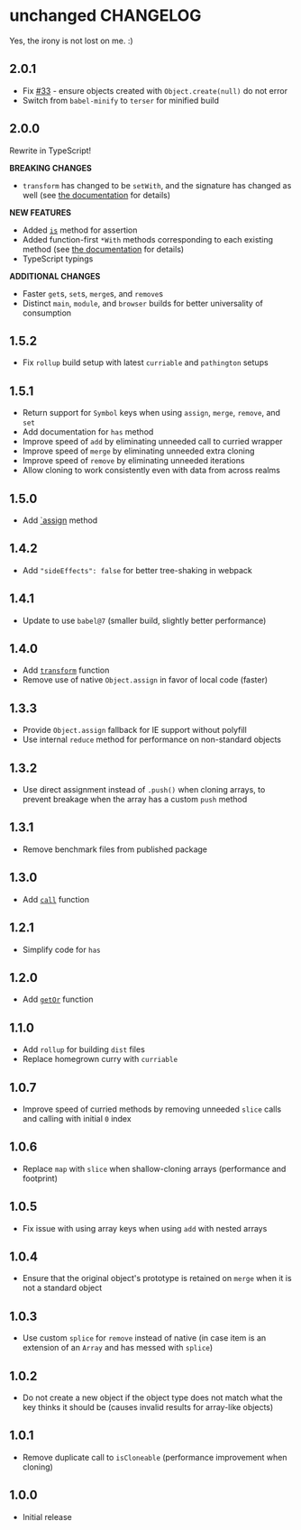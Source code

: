 # unchanged CHANGELOG

Yes, the irony is not lost on me. :)

## 2.0.1

- Fix [#33](https://github.com/planttheidea/unchanged/issues/33) - ensure objects created with `Object.create(null)` do not error
- Switch from `babel-minify` to `terser` for minified build

## 2.0.0

Rewrite in TypeScript!

**BREAKING CHANGES**

- `transform` has changed to be `setWith`, and the signature has changed as well (see [the documentation](README.md#setWith) for details)

**NEW FEATURES**

- Added [`is`](README.md#is) method for assertion
- Added function-first `*With` methods corresponding to each existing method (see [the documentation](README.md#transform-methods) for details)
- TypeScript typings

**ADDITIONAL CHANGES**

- Faster `get`s, `set`s, `merge`s, and `remove`s
- Distinct `main`, `module`, and `browser` builds for better universality of consumption

## 1.5.2

- Fix `rollup` build setup with latest `curriable` and `pathington` setups

## 1.5.1

- Return support for `Symbol` keys when using `assign`, `merge`, `remove`, and `set`
- Add documentation for `has` method
- Improve speed of `add` by eliminating unneeded call to curried wrapper
- Improve speed of `merge` by eliminating unneeded extra cloning
- Improve speed of `remove` by eliminating unneeded iterations
- Allow cloning to work consistently even with data from across realms

## 1.5.0

- Add [`assign](README.md#assign) method

## 1.4.2

- Add `"sideEffects": false` for better tree-shaking in webpack

## 1.4.1

- Update to use `babel@7` (smaller build, slightly better performance)

## 1.4.0

- Add [`transform`](README.md#transform) function
- Remove use of native `Object.assign` in favor of local code (faster)

## 1.3.3

- Provide `Object.assign` fallback for IE support without polyfill
- Use internal `reduce` method for performance on non-standard objects

## 1.3.2

- Use direct assignment instead of `.push()` when cloning arrays, to prevent breakage when the array has a custom `push` method

## 1.3.1

- Remove benchmark files from published package

## 1.3.0

- Add [`call`](README.md#call) function

## 1.2.1

- Simplify code for `has`

## 1.2.0

- Add [`getOr`](README.md#getor) function

## 1.1.0

- Add `rollup` for building `dist` files
- Replace homegrown curry with `curriable`

## 1.0.7

- Improve speed of curried methods by removing unneeded `slice` calls and calling with initial `0` index

## 1.0.6

- Replace `map` with `slice` when shallow-cloning arrays (performance and footprint)

## 1.0.5

- Fix issue with using array keys when using `add` with nested arrays

## 1.0.4

- Ensure that the original object's prototype is retained on `merge` when it is not a standard object

## 1.0.3

- Use custom `splice` for `remove` instead of native (in case item is an extension of an `Array` and has messed with `splice`)

## 1.0.2

- Do not create a new object if the object type does not match what the key thinks it should be (causes invalid results for array-like objects)

## 1.0.1

- Remove duplicate call to `isCloneable` (performance improvement when cloning)

## 1.0.0

- Initial release
